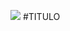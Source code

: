 ![](https://encrypted-tbn0.gstatic.com/images?q=tbn:ANd9GcQfPdIsPW6DN3kSFJqSZ4Vnfm2-LEBpeJ2Gw5JbgHfUNQWGKSKj)
#TITULO
